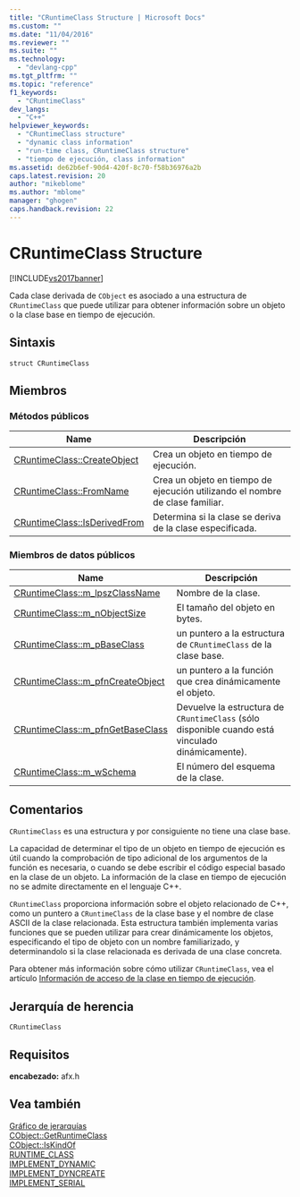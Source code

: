 ```yaml
---
title: "CRuntimeClass Structure | Microsoft Docs"
ms.custom: ""
ms.date: "11/04/2016"
ms.reviewer: ""
ms.suite: ""
ms.technology: 
  - "devlang-cpp"
ms.tgt_pltfrm: ""
ms.topic: "reference"
f1_keywords: 
  - "CRuntimeClass"
dev_langs: 
  - "C++"
helpviewer_keywords: 
  - "CRuntimeClass structure"
  - "dynamic class information"
  - "run-time class, CRuntimeClass structure"
  - "tiempo de ejecución, class information"
ms.assetid: de62b6ef-90d4-420f-8c70-f58b36976a2b
caps.latest.revision: 20
author: "mikeblome"
ms.author: "mblome"
manager: "ghogen"
caps.handback.revision: 22
---
```

# CRuntimeClass Structure
[!INCLUDE[vs2017banner](../../assembler/inline/includes/vs2017banner.md)]

Cada clase derivada de `CObject` es asociado a una estructura de `CRuntimeClass` que puede utilizar para obtener información sobre un objeto o la clase base en tiempo de ejecución.  
  
## Sintaxis  
  
```  
struct CRuntimeClass  
```  
  
## Miembros  
  
### Métodos públicos  
  
|Name|Descripción|  
|----------|-----------------|  
|[CRuntimeClass::CreateObject](../Topic/CRuntimeClass::CreateObject.md)|Crea un objeto en tiempo de ejecución.|  
|[CRuntimeClass::FromName](../Topic/CRuntimeClass::FromName.md)|Crea un objeto en tiempo de ejecución utilizando el nombre de clase familiar.|  
|[CRuntimeClass::IsDerivedFrom](../Topic/CRuntimeClass::IsDerivedFrom.md)|Determina si la clase se deriva de la clase especificada.|  
  
### Miembros de datos públicos  
  
|Name|Descripción|  
|----------|-----------------|  
|[CRuntimeClass::m\_lpszClassName](../Topic/CRuntimeClass::m_lpszClassName.md)|Nombre de la clase.|  
|[CRuntimeClass::m\_nObjectSize](../Topic/CRuntimeClass::m_nObjectSize.md)|El tamaño del objeto en bytes.|  
|[CRuntimeClass::m\_pBaseClass](../Topic/CRuntimeClass::m_pBaseClass.md)|un puntero a la estructura de `CRuntimeClass` de la clase base.|  
|[CRuntimeClass::m\_pfnCreateObject](../Topic/CRuntimeClass::m_pfnCreateObject.md)|un puntero a la función que crea dinámicamente el objeto.|  
|[CRuntimeClass::m\_pfnGetBaseClass](../Topic/CRuntimeClass::m_pfnGetBaseClass.md)|Devuelve la estructura de `CRuntimeClass` \(sólo disponible cuando está vinculado dinámicamente\).|  
|[CRuntimeClass::m\_wSchema](../Topic/CRuntimeClass::m_wSchema.md)|El número del esquema de la clase.|  
  
## Comentarios  
 `CRuntimeClass` es una estructura y por consiguiente no tiene una clase base.  
  
 La capacidad de determinar el tipo de un objeto en tiempo de ejecución es útil cuando la comprobación de tipo adicional de los argumentos de la función es necesaria, o cuando se debe escribir el código especial basado en la clase de un objeto.  La información de la clase en tiempo de ejecución no se admite directamente en el lenguaje C\+\+.  
  
 `CRuntimeClass` proporciona información sobre el objeto relacionado de C\+\+, como un puntero a `CRuntimeClass` de la clase base y el nombre de clase ASCII de la clase relacionada.  Esta estructura también implementa varias funciones que se pueden utilizar para crear dinámicamente los objetos, especificando el tipo de objeto con un nombre familiarizado, y determinandolo si la clase relacionada es derivada de una clase concreta.  
  
 Para obtener más información sobre cómo utilizar `CRuntimeClass`, vea el artículo [Información de acceso de la clase en tiempo de ejecución](../../mfc/accessing-run-time-class-information.md).  
  
## Jerarquía de herencia  
 `CRuntimeClass`  
  
## Requisitos  
 **encabezado:** afx.h  
  
## Vea también  
 [Gráfico de jerarquías](../../mfc/hierarchy-chart.md)   
 [CObject::GetRuntimeClass](../Topic/CObject::GetRuntimeClass.md)   
 [CObject::IsKindOf](../Topic/CObject::IsKindOf.md)   
 [RUNTIME\_CLASS](../Topic/RUNTIME_CLASS.md)   
 [IMPLEMENT\_DYNAMIC](../Topic/IMPLEMENT_DYNAMIC.md)   
 [IMPLEMENT\_DYNCREATE](../Topic/IMPLEMENT_DYNCREATE.md)   
 [IMPLEMENT\_SERIAL](../Topic/IMPLEMENT_SERIAL.md)